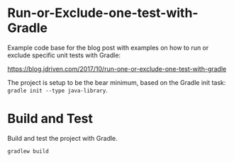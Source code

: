 # Run-or-Exclude-one-test-with-Gradle
Example code base for the blog post with examples on how to run or exclude specific unit tests with Gradle:

 https://blog.jdriven.com/2017/10/run-one-or-exclude-one-test-with-gradle

The project is setup to be the bear minimum, based on the Gradle init task: `gradle init --type java-library`.

# Build and Test
Build and test the project with Gradle.

```
gradlew build
```